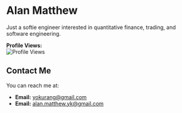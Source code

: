 # Alan Matthew

Just a softie engineer interested in quantitative finance, trading, and software engineering.

**Profile Views:**  
![Profile Views](https://komarev.com/ghpvc/?username=yokurang&color=brightgreen)

## Contact Me

You can reach me at:

- **Email:** [yokurang@gmail.com](mailto:yokurang@gmail.com)
- **Email:** [alan.matthew.yk@gmail.com](mailto:alan.matthew.yk@gmail.com)
